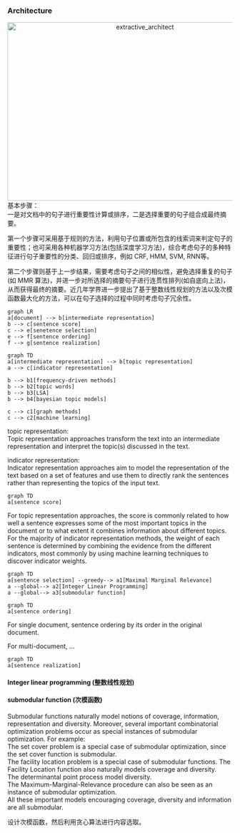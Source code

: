 ### Architecture

<div align="center">
<img src="https://github.com/bifeng/nlp_paper_notes/raw/master/image/extractive_architect.png" width="600" height="400" alt="extractive_architect"></img>
</div>
基本步骤：<br>一是对文档中的句子进行重要性计算或排序，二是选择重要的句子组合成最终摘要。

第一个步骤可采用基于规则的方法，利用句子位置或所包含的线索词来判定句子的重要性；也可采用各种机器学习方法(包括深度学习方法)，综合考虑句子的多种特征进行句子重要性的分类、回归或排序，例如 CRF, HMM, SVM, RNN等。

第二个步骤则基于上一步结果，需要考虑句子之间的相似性，避免选择重复的句子(如 MMR 算法)，并进一步对所选择的摘要句子进行连贯性排列(如自底向上法)，从而获得最终的摘要。近几年学界进一步提出了基于整数线性规划的方法以及次模函数最大化的方法，可以在句子选择的过程中同时考虑句子冗余性。



```mermaid
graph LR
a[document] --> b[intermediate representation] 
b --> c[sentence score]
c --> e[senetence selection]
e --> f[sentence ordering]
f --> g[sentence realization]
```



```mermaid
graph TD
a[intermediate representation] --> b[topic representation]
a --> c[indicator representation]

b --> b1[frequency-driven methods]
b --> b2[topic words]
b --> b3[LSA]
b --> b4[bayesian topic models]

c --> c1[graph methods]
c --> c2[machine learning]

```

topic representation:<br>Topic representation approaches transform the text into an intermediate representation and interpret the topic(s) discussed in the text.

indicator representation:<br>Indicator representation approaches aim to model the representation of the text based on a set of features and use them to directly rank the sentences rather than representing the topics of the input text.

```mermaid
graph TD
a[sentence score]

```

For topic representation approaches, the score is commonly related to how well a sentence expresses some of the most important topics in the document or to what extent it combines information about different topics.
For the majority of indicator representation methods, the weight of each sentence is determined by combining the evidence from the different indicators, most commonly by using machine learning techniques to discover indicator weights.

```mermaid
graph TD
a[sentence selection] --greedy--> a1[Maximal Marginal Relevance]
a --global--> a2[Integer Linear Programming]
a --global--> a3[submodular function]
```



```mermaid
graph TD
a[sentence ordering]
```

For single document, sentence ordering by its order in the original document.

For multi-document, ...

```mermaid
graph TD
a[sentence realization]
```







#### Integer linear programming (整数线性规划)



#### submodular function (次模函数)

Submodular functions naturally model notions of coverage, information, representation and diversity. Moreover, several important combinatorial optimization problems occur as special instances of submodular optimization. For example: <br>The set cover problem is a special case of submodular optimization, since the set cover function is submodular. <br>The facility location problem is a special case of submodular functions. The Facility Location function also naturally models coverage and diversity. <br>The determinantal point process model diversity. <br>The Maximum-Marginal-Relevance procedure can also be seen as an instance of submodular optimization. <br>All these important models encouraging coverage, diversity and information are all submodular. 

设计次模函数，然后利用贪心算法进行内容选取。



